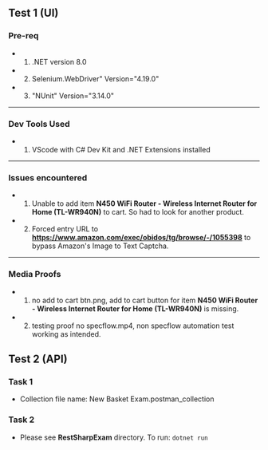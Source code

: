 

## Test 1 (UI)
### Pre-req
 - 1. .NET version 8.0
 - 2. Selenium.WebDriver" Version="4.19.0"
 - 3. "NUnit" Version="3.14.0"
---
### Dev Tools Used
 - 1. VScode with C# Dev Kit and .NET Extensions installed
---
### Issues encountered
 - 1. Unable to add item **N450 WiFi Router - Wireless Internet Router for Home (TL-WR940N)** to cart. So had to look for another product.
 - 2. Forced entry URL to **https://www.amazon.com/exec/obidos/tg/browse/-/1055398** to bypass Amazon's Image to Text Captcha.
---
### Media Proofs
 - 1. no add to cart btn.png, add to cart button for item **N450 WiFi Router - Wireless Internet Router for Home (TL-WR940N)** is missing.
 - 2. testing proof no specflow.mp4, non specflow automation test working as intended.


## Test 2 (API)
### Task 1
- Collection file name: New Basket Exam.postman_collection

### Task 2
- Please see **RestSharpExam** directory.
  To run: `dotnet run`